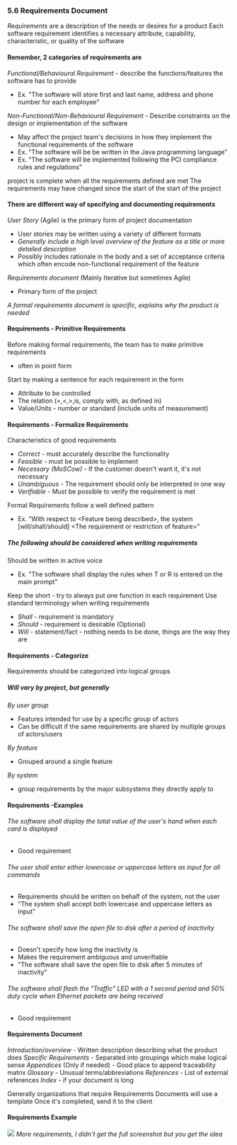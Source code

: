 ### 5.6 Requirements Document
*Requirements* are a description of the needs or desires for a product
Each software requirement identifies a necessary attribute, capability, characteristic, or quality of the software
#### Remember, 2 categories of requirements are
*Functional/Behavioural Requirement* - describe the functions/features the software has to provide
- Ex. "The software will store first and last name, address and phone number for each employee"

*Non-Functional/Non-Behavioural Requirement* - Describe constraints on the design or implementation of the software
- May affect the project team's decisions in how they implement the functional requirements of the software
- Ex. "The software will be be written in the Java programming language"
- Ex. "The software will be implemented following the PCI compliance rules and regulations"

project is complete when all the requirements defined are met
The requirements may have changed since the start of the start of the project
#### There are different way of specifying and documenting requirements
*User Story* (Agile) is the primary form of project documentation
- User stories may be written using a variety of different formats
- *Generally include a high level overview of the feature as a title or more detailed description*
- Possibly includes rationale in the body and a set of acceptance criteria which often encode non-functional requirement of the feature

*Requirements document* (Mainly Iterative but sometimes Agile)
- Primary form of the project

*A formal requirements document is specific, explains why the product is needed*
#### Requirements - Primitive Requirements
Before making formal requirements, the team has to make primitive requirements
- often in point form

Start by making a sentence for each requirement in the form
- Attribute to be controlled
- The relation (=,<,>,is, comply with, as defined in)
- Value/Units - number or standard (include units of measurement)

#### Requirements - Formalize Requirements
Characteristics of good requirements
- *Correct* - must accurately describe the functionality
- *Feasible* - must be possible to implement
- *Necessary (MoSCow)* - If the customer doesn't want it, it's not necessary
- *Unambiguous* - The requirement should only be interpreted in one way
- *Verifiable* - Must be possible to verify the requirement is met

Formal Requirements follow a well defined pattern
- Ex. "With respect to \<Feature being described\>, the system \[will/shall/should\] \<The requirement or restriction of feature\>"
##### The following should be considered when writing requirements
Should be written in active voice
- Ex. "The software shall display the rules when T or R is entered on the main prompt"

Keep the short - try to always put one function in each requirement
Use standard terminology when writing requirements
- *Shall* - requirement is mandatory
- *Should* - requirement is desirable (Optional)
- *Will* - statement/fact - nothing needs to be done, things are the way they are
#### Requirements - Categorize
Requirements should be categorized into logical groups
##### Will vary by project, but generally
*By user group*
- Features intended for use by a specific group of actors
- Can be difficult if the same requirements are shared by multiple groups of actors/users

*By feature*
- Grouped around a single feature

*By system*
- group requirements by the major subsystems they directly apply to
#### Requirements -Examples
###### The software shall display the total value of the user's hand when each card is displayed
- Good requirement
###### The user shall enter either lowercase or uppercase letters as input for all commands
- Requirements should be written on behalf of the system, not the user
- "The system shall accept both lowercase and uppercase letters as input"
###### The software shall save the open file to disk after a period of inactivity
- Doesn't specify how long the inactivity is
- Makes the requirement ambiguous and unverifiable
- "The software shall save the open file to disk after 5 minutes of inactivity"
###### The software shall flash the "Traffic" LED with a 1 second period and 50% duty cycle when Ethernet packets are being received
- Good requirement
#### Requirements Document
*Introduction/overview* - Written description describing what the product does
*Specific Requirements* - Separated into groupings which make logical sense
*Appendices* (Only if needed) - Good place to append traceability matrix
*Glossary* - Unusual terms/abbreviations
*References* - List of external references
*Index* - if your document is long

Generally organizations that require Requirements Documents will use a template
Once it's completed, send it to the client
#### Requirements Example
![](Pasted%20image%2020240213110737.png)
*More requirements, I didn't get the full screenshot but you get the idea*
